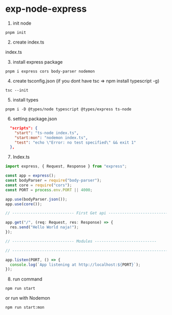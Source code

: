 # exp-node-express

1. init node

```shell
pnpm init
```

2. create index.ts

index.ts

3. install express package

```shell
pnpm i express cors body-parser nodemon
```

4. create tsconfig.json (if you dont have tsc => npm install typescript -g)

```shell
tsc --init
```

5. install types

```shell
pnpm i -D @types/node typescript @types/express ts-node
```

6. setting package.json

```json
  "scripts": {
    "start": "ts-node index.ts",
    "start:mon": "nodemon index.ts",
    "test": "echo \"Error: no test specified\" && exit 1"
  },
```

7. Index.ts

```ts
import express, { Request, Response } from "express";

const app = express();
const bodyParser = require("body-parser");
const core = require("cors");
const PORT = process.env.PORT || 4000;

app.use(bodyParser.json());
app.use(core());

// --------------------------- First Get api ---------------------------

app.get("/", (req: Request, res: Response) => {
  res.send("Hello World naja!");
});

// --------------------------- Modules ---------------------------

// ---------------------------------------------------------------------------------

app.listen(PORT, () => {
  console.log(`App listening at http://localhost:${PORT}`);
});
```

8. run command

```shell
npm run start
```

or run with Nodemon

```shell
npm run start:mon
```
